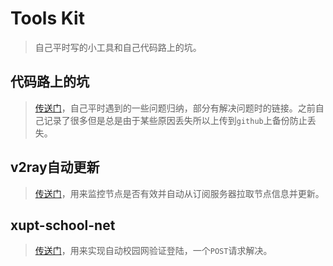 # Tools Kit

> 自己平时写的小工具和自己代码路上的坑。

## 代码路上的坑

> [传送门](./代码路上的坑)，自己平时遇到的一些问题归纳，部分有解决问题时的链接。之前自己记录了很多但是总是由于某些原因丢失所以上传到`github`上备份防止丢失。

## v2ray自动更新

> [传送门](./auto-update-v2ray-conf)，用来监控节点是否有效并自动从订阅服务器拉取节点信息并更新。

## xupt-school-net

> [传送门](./xupt-school-net)，用来实现自动校园网验证登陆，一个`POST`请求解决。


